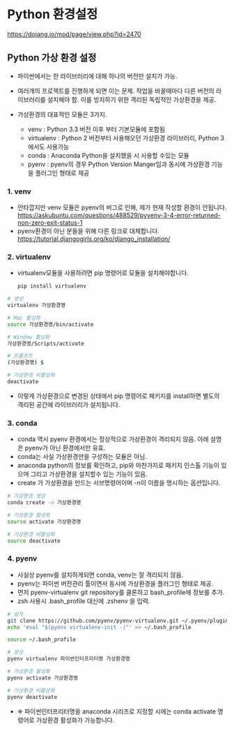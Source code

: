 # Python 환경설정

<https://dojang.io/mod/page/view.php?id=2470>

## Python 가상 환경 설정

- 파이썬에서는 한 라이브러리에 대해 하나의 버전만 설치가 가능.
- 여러개의 프로젝트를 진행하게 되면 이는 문제. 작업을 바꿀때마다 다른 버전의 라이브러리를 설치해야 함. 이를 방지하기 위한 격리된 독립적인 가상환경을 제공.

- 가상환경의 대표적인 모듈은 3가지.
  - venv : Python 3.3 버전 이후 부터 기본모듈에 포함됨
  - virtualenv : Python 2 버전부터 사용해오던 가상환경 라이브러리, Python 3에서도 사용가능
  - conda : Anaconda Python을 설치했을 시 사용할 수있는 모듈
  - pyenv : pyenv의 경우 Python Version Manger임과 동시에 가상환경 기능을 플러그인 형태로 제공

### 1. venv

- 안타깝지만 venv 모듈은 pyenv의 버그로 인해, 제가 현재 작성할 환경이 안됩니다.
    <https://askubuntu.com/questions/488529/pyvenv-3-4-error-returned-non-zero-exit-status-1>
- pyenv환경이 아닌 분들을 위해 다른 링크로 대체합니다.
    <https://tutorial.djangogirls.org/ko/django_installation/>

### 2. virtualenv

- virtualenv모듈을 사용하려면 pip 명령어로 모듈을 설치해야합니다.

    ```bash
    pip install virtualenv
    ```

```bash
# 생성
virtualenv 가상환경명

# Mac 활성화
source 가상환경명/bin/activate

# Window 활성화
가상환경명/Scripts/activate

# 프롬프트
(가상환경명) $

# 가상환경 비활성화
deactivate
```

- 이렇게 가상환경으로 변경된 상태에서 pip 명령어로 패키지를 install하면 별도의 격리된 공간에 라이브러리가 설치됩니다.

### 3. conda

- conda 역시 pyenv 환경에서는 정상적으로 가상환경이 격리되지 않음. 아래 설명은 pyenv가 아닌 환경에서만 유효.
- conda는 사실 가상환경만을 구성하는 모듈은 아님.
- anaconda python의 정보를 확인하고, pip와 마찬가지로 패키지 인스톨 기능이 있으며 그리고 가상환경을 설치할수 있는 기능이 있음.
- create 가 가상환경을 만드는 서브명령어이며 -n이 이름을 명시하는 옵션입니다.

```bash
# 가상환경 생성
conda create -n 가상환경명

# 가상환경 활성화
source activate 가상환경명

# 가상환경 비활성화
source deactivate
```

### 4. pyenv

- 사실상 pyenv를 설치하게되면 conda, venv는 잘 격리되지 않음.
- pyenv는 파이썬 버전관리 툴이면서 동시에 가상환경을 플러그인 형태로 제공.
- 먼저 pyenv-virtualenv git repository를 클론하고 bash_profile에 정보를 추가.
- zsh 사용시 .bash_profile 대신에 .zshenv 을 입력.

```bash
# 설치
git clone https://github.com/pyenv/pyenv-virtualenv.git ~/.pyenv/plugins/pyenv-virtualenv
echo 'eval "$(pyenv virtualenv-init -)"' >> ~/.bash_profile

source ~/.bash_profile

# 생성
pyenv virtualenv 파이썬인터프리터명 가상환경명

# 가상환경 활성화
pyenv activate 가상환경명

# 가상환경 비활성화
pyenv deactivate

```

- ❈ 파이썬인터프리터명을 anaconda 시리즈로 지정할 시에는 conda activate 명령어로 가상환경 활성화가 가능합니다.
